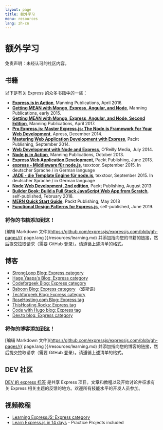 ```yaml
---
layout: page
title: 额外学习
menu: resources
lang: zh-cn
---
```


# 额外学习

<div class="doc-box doc-warn">免责声明：未经认可的社区内容。</div>

## 书籍

以下是有关 Express 的众多书籍中的一些：

- **[Express.js in Action](http://www.manning.com/hahn/)**,
  Manning Publications, April 2016.
- **[Getting MEAN with Mongo, Express, Angular, and Node](http://www.manning.com/sholmes/)**,
  Manning Publications, early 2015.
- **[Getting MEAN with Mongo, Express, Angular, and Node, Second Edition](http://www.manning.com/sholmes2/)**,
  Manning Publications, April 2017.
- **[Pro Express.js: Master Express.js: The Node.js Framework For Your Web Development](http://www.apress.com/9781484200384)**,
  Apress, December 2014.
- **[Mastering Web Application Development with Express](https://www.packtpub.com/web-development/mastering-web-application-development-express-raw)**,
  Packt Publishing, September 2014.
- **[Web Development with Node and Express](http://shop.oreilly.com/product/0636920032977.do)**,
  O'Reilly Media, July 2014.
- **[Node.js in Action](http://www.manning.com/cantelon/)**,
  Manning Publications, October 2013.
- **[Express Web Application Development](https://www.packtpub.com/web-development/express-web-application-development)**,
  Packt Publishing, June 2013.
- **[express - Middleware für node.js](http://www.amazon.de/express-Middleware-node-js-J%C3%B6rg-Krause/dp/1517281342/ref=sr_1_1?ie=UTF8&qid=1442001556&sr=8-1&keywords=1517281342)**,
  texxtoor, September 2015. In deutscher Sprache / in German language
- **[JADE - die Template Engine für node.js](http://www.amazon.de/JADE-Die-Template-Engine-node-js/dp/1517282098/ref=sr_1_1?ie=UTF8&qid=1442001592&sr=8-1&keywords=1517282098)**,
  texxtoor, September 2015. In deutscher Sprache / in German language
- **[Node Web Development, 2nd edition](https://www.packtpub.com/web-development/node-web-development-second-edition)**, Packt Publishing, August 2013
- **[Builder Book: Build a Full Stack JavaScript Web App from Scratch](https://builderbook.org/book)**,
  self-published, February 2018.
- **[MERN Quick Start Guide](https://www.amazon.com/dp/1787281086)**, Packt Publishing, May 2018
- **[Functional Design Patterns for Express.js](https://jonathanleemartin.com/books/)**, self-published, June 2019.

### 将你的书籍添加到这！

[编辑 Markdown 文件](https://github.com/expressjs/expressjs.com/blob/gh-pages/{{ page.lang }}/resources/learning.md) 并添加指向您的书籍的链接，然后提交拉取请求（需要 GitHub 登录）。请遵循上述清单的格式。

## 博客

- [StrongLoop Blog: Express category](https://strongloop.com/strongblog/tag_Express.html)
- [Hage Yaapa's Blog: Express category](http://www.hacksparrow.com/category/express-js)
- [Codeforgeek Blog: Express category](http://codeforgeek.com/code/nodejs/express/)
- [Baboon Blog: Express category](http://www.baboon.ir/tutorials/expressjs/) （波斯语）
- [Techforgeek Blog: Express category](http://techforgeek.com/expressjs/)
- [RoseHosting.com Blog: Express tag](https://www.rosehosting.com/blog/tag/express/)
- [ThisHosting.Rocks: Express tag](https://thishosting.rocks/tag/express-js/)
- [Code with Hugo blog: Express tag](https://codewithhugo.com/tags/express)
- [Dev.to blog: Express category](https://dev.to/ghvstcode/understanding-express-middleware-a-beginners-guide-g73)

### 将你的博客添加到这！

[编辑 Markdown 文件](https://github.com/expressjs/expressjs.com/blob/gh-pages/{{ page.lang }}/resources/learning.md) 并添加指向您的博客的链接，然后提交拉取请求（需要 GitHub 登录）。请遵循上述清单的格式。

## DEV 社区

[DEV 的 express 标签](https://dev.to/t/express) 是共享 Express 项目，文章和教程以及开始讨论并征求有关 Express 相关主题的反馈的地方。欢迎所有技能水平的开发人员参加。

## 视频教程

- [Learning ExpressJS: Express category](https://getbuzz.io/c/learning-expressjs)
- [Learn Express.js in 14 days](https://iLoveCoding.org/courses/expressjs) - Practice Projects included
